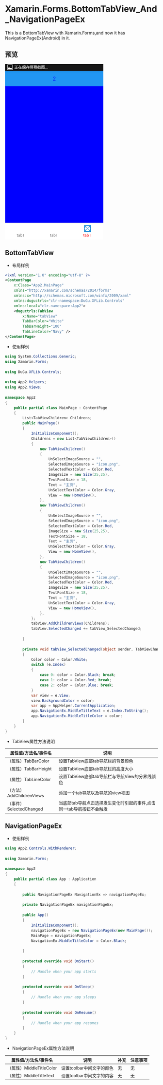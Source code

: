 # Xamarin.Forms.BottomTabView_And_NavigationPageEx
This is a BottomTabView with Xamarin.Forms,and now it has NavigationPageEx(Android) in it.

## 预览
![Screenshots](https://raw.githubusercontent.com/Peefy/Xamarin.Forms.BottomTabView/master/screenshots/tab2.png)

## BottomTabView
- 布局样例
```xml
<?xml version="1.0" encoding="utf-8" ?>
<ContentPage
    x:Class="App2.MainPage"
    xmlns="http://xamarin.com/schemas/2014/forms"
    xmlns:x="http://schemas.microsoft.com/winfx/2009/xaml"
    xmlns:duguctrls="clr-namespace:DuGu.XFLib.Controls"
    xmlns:local="clr-namespace:App2">
    <duguctrls:TabView
        x:Name="tabView"
        TabBarColor="White"
        TabBarHeight="100"
        TabLineColor="Navy" />
</ContentPage>
```
- 使用样例
```c#
using System.Collections.Generic;
using Xamarin.Forms;

using DuGu.XFLib.Controls;

using App2.Helpers;
using App2.Views;

namespace App2
{
    public partial class MainPage : ContentPage
    {
        List<TabViewChildren> Childrens;
        public MainPage()
        {
            InitializeComponent();
            Childrens = new List<TabViewChildren>()
            {
                new TabViewChildren()
                {
                    UnSelectImageSource = "",
                    SelectedImageSource = "icon.png",
                    SelectedTextColor = Color.Red,
                    ImageSize = new Size(25,25),
                    TextFontSize = 18,
                    Text = "主页",
                    UnSelectTextColor = Color.Gray,
                    View = new HomeView(),
                },
                new TabViewChildren()
                {
                    UnSelectImageSource = "",
                    SelectedImageSource = "icon.png",
                    SelectedTextColor = Color.Red,
                    ImageSize = new Size(25,25),
                    TextFontSize = 18,
                    Text = "主页",
                    UnSelectTextColor = Color.Gray,
                    View = new HomeView(),
                },
                new TabViewChildren()
                {
                    UnSelectImageSource = "",
                    SelectedImageSource = "icon.png",
                    SelectedTextColor = Color.Red,
                    ImageSize = new Size(25,25),
                    TextFontSize = 18,
                    Text = "主页",
                    UnSelectTextColor = Color.Gray,
                    View = new HomeView(),
                },
            };
            tabView.AddChildrenViews(Childrens);
            tabView.SelectedChanged += tabView_SelectedChanged;

        }

        private void tabView_SelectedChanged(object sender, TabViewChangedEventArgs e)
        {
            Color color = Color.White;
            switch (e.Index)
            {
                case 0: color = Color.Black; break;
                case 1: color = Color.Red; break;
                case 2: color = Color.Blue; break;
            }
            var view = e.View;
            view.BackgroundColor = color;
            var app = AppHelper.CurrentApplication;
            app.NavigationEx.MiddleTitleText = e.Index.ToString();
            app.NavigationEx.MiddleTitleColor = color;
        }
    }
}
```
- TabView属性方法说明

属性值/方法名/事件名|说明
---|---
（属性）TabBarColor|设置TabView底部tab导航栏的背景颜色
（属性）TabBarHeight|设置TabView底部tab导航栏的高度大小
（属性）TabLineColor|设置TabView底部tab导航栏与导航View的分界线颜色
（方法）AddChildrenViews|添加一个tab导航以及导航的view视图
（事件）SelectedChanged|当底部tab导航点击选择发生变化时引起的事件,点击同一tab导航按钮不会触发

## NavigationPageEx
- 使用样例
```c#
using App2.Controls.WithRenderer;

using Xamarin.Forms;

namespace App2
{
    public partial class App : Application
    {

        public NavigationPageEx NavigationEx => navigationPageEx;

        private NavigationPageEx navigationPageEx; 

        public App()
        {
            InitializeComponent();
            navigationPageEx = new NavigationPageEx(new MainPage());
            MainPage = navigationPageEx;
            NavigationEx.MiddleTitleColor = Color.Black;

        }

        protected override void OnStart()
        {
            // Handle when your app starts
        }

        protected override void OnSleep()
        {
            // Handle when your app sleeps
        }

        protected override void OnResume()
        {
            // Handle when your app resumes
        }
    }
}
```
- NavigationPageEx属性方法说明

属性值/方法名/事件名|说明|补充|注意事项
---|---|---|---
（属性）MiddleTitleColor|设置toolbar中间文字的颜色|无|无
（属性）MiddleTitleText|设置toolbar中间文字的内容|无|无
